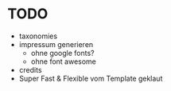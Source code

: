 # TODO

- taxonomies
- impressum generieren
  - ohne google fonts?
  - ohne font awesome
- credits
- Super Fast & Flexible vom Template geklaut

